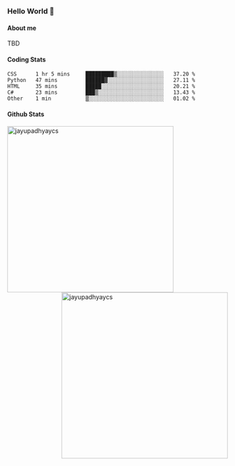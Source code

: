 ### Hello World 👋
#### About me
TBD
#### Coding Stats
<!--START_SECTION:waka-->

```text
CSS      1 hr 5 mins     █████████▒░░░░░░░░░░░░░░░   37.20 %
Python   47 mins         ██████▓░░░░░░░░░░░░░░░░░░   27.11 %
HTML     35 mins         █████░░░░░░░░░░░░░░░░░░░░   20.21 %
C#       23 mins         ███▒░░░░░░░░░░░░░░░░░░░░░   13.43 %
Other    1 min           ▒░░░░░░░░░░░░░░░░░░░░░░░░   01.02 %
```

<!--END_SECTION:waka-->
#### Github Stats

<p  ><img align="left" src="https://github-readme-stats.vercel.app/api/top-langs?username=jayupadhyaycs&theme=tokyonight&show_icons=true&locale=en&layout=compact" alt="jayupadhyaycs" width="380px"  /> 
<img align="right" src="https://github-readme-streak-stats.herokuapp.com/?user=jayupadhyaycs&theme=tokyonight&" alt="jayupadhyaycs" width="380px"/>
</p>




<!--
**JayUpadhyayCS/JayUpadhyayCS** is a ✨ _special_ ✨ repository because its `README.md` (this file) appears on your GitHub profile.

Here are some ideas to get you started:

- 🔭 I’m currently working on ...
- 🌱 I’m currently learning ...
- 👯 I’m looking to collaborate on ...
- 🤔 I’m looking for help with ...
- 💬 Ask me about ...
- 📫 How to reach me: ...
- 😄 Pronouns: ...
- ⚡ Fun fact: ...
-->
